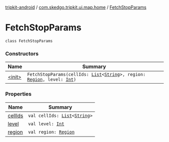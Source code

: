 [tripkit-android](../../index.md) / [com.skedgo.tripkit.ui.map.home](../index.md) / [FetchStopParams](./index.md)

# FetchStopParams

`class FetchStopParams`

### Constructors

| Name | Summary |
|---|---|
| [&lt;init&gt;](-init-.md) | `FetchStopParams(cellIds: `[`List`](https://kotlinlang.org/api/latest/jvm/stdlib/kotlin.collections/-list/index.html)`<`[`String`](https://kotlinlang.org/api/latest/jvm/stdlib/kotlin/-string/index.html)`>, region: `[`Region`](../../com.skedgo.tripkit.common.model/-region/index.md)`, level: `[`Int`](https://kotlinlang.org/api/latest/jvm/stdlib/kotlin/-int/index.html)`)` |

### Properties

| Name | Summary |
|---|---|
| [cellIds](cell-ids.md) | `val cellIds: `[`List`](https://kotlinlang.org/api/latest/jvm/stdlib/kotlin.collections/-list/index.html)`<`[`String`](https://kotlinlang.org/api/latest/jvm/stdlib/kotlin/-string/index.html)`>` |
| [level](level.md) | `val level: `[`Int`](https://kotlinlang.org/api/latest/jvm/stdlib/kotlin/-int/index.html) |
| [region](region.md) | `val region: `[`Region`](../../com.skedgo.tripkit.common.model/-region/index.md) |
